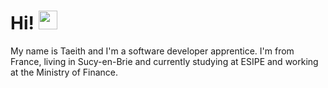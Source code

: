 # Hi! <img src="https://raw.githubusercontent.com/MartinHeinz/MartinHeinz/master/wave.gif" width="30px">

My name is Taeith and I'm a software developer apprentice. I'm from France, living in Sucy-en-Brie and currently studying at ESIPE and working at the Ministry of Finance.
